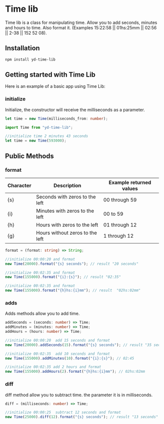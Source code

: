 # Time lib

Time lib is a class for manipulating time. Allow you to add seconds, minutes and hours to time. Also format it. (Examples 15:22:58 || 01hs:25mm || 02:56 || 2-38 || 152 52 08).

## Installation

```sh
npm install yd-time-lib
```

## Getting started with Time Lib

Here is an example of a basic app using Time Lib:

### initialize

Initialize, the constructor will receive the milliseconds as a parameter.

```ts
let time = new Time(milliseconds_from: number);
```

```js
import Time from "yd-time-lib";

//initialize time 2 minutes 43 seconds
let time = new Time(593000);
```

## Public Methods

### format

| Character | Description                     | Example returned values |
| --------- | ------------------------------- | ----------------------- |
| {s}       | Seconds with zeros to the left  | 00 through 59           |
| {i}       | Minutes with zeros to the left  | 00 to 59                |
| {h}       | Hours with zeros to the left    | 01 through 12           |
| {g}       | Hours without zeros to the left | 1 through 12           |

```ts
format = (format: string) => String;
```

```js
//initialize 00:00:20 and format
new Time(20000).format("{s} seconds"); // result "20 seconds"

//initialize 00:02:35 and format
new Time(155000).format("{i}:{s}"); // result "02:35"

//initialize 00:02:35 and format
new Time(155000).format("{h}hs:{i}mm"); // result  "02hs:02mm"
```

### adds

Adds methods allow you to add time.

```ts
addSeconds = (seconds: number) => Time;
addMinutes = (minutes: number) => Time;
addHours = (hours: number) => Time;
```

```js
//initialize 00:00:20  add 15 seconds and format
new Time(20000).addSeconds(15).format("{s} seconds"); // result "35 seconds"

//initialize 00:02:35  add 10 seconds and format
new Time(155000).addMinutes(10).format("{i}:{s}"); // 02:45

//initialize 00:02:35 add 2 hours and format
new Time(155000).addHours(2).format("{h}hs:{i}mm"); // 02hs:02mm
```

### diff

diff method allow you to subtract time. the parameter it is in milliseconds.

```ts
diff = (milliseconds: number) => Time;
```

```js
//initialize 00:00:25  subtract 12 seconds and format
new Time(25000).diff(12).format("{s} seconds"); // result "13 seconds"
```
